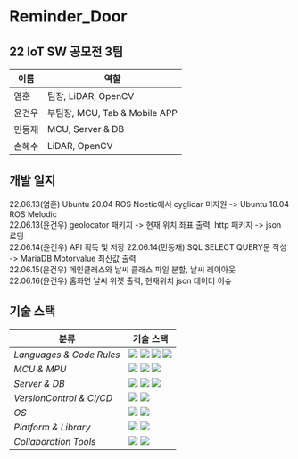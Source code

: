 # Reminder_Door

## 22 IoT SW 공모전 3팀

|이름|역할|
|---|--------|
|염훈|팀장, LiDAR, OpenCV|
|윤건우|부팀장, MCU, Tab & Mobile APP|
|민동재|MCU, Server & DB|
|손혜수|LiDAR, OpenCV|

##  개발 일지
22.06.13(염훈) Ubuntu 20.04 ROS Noetic에서 cyglidar 미지원 -> Ubuntu 18.04 ROS Melodic   
22.06.13(윤건우) geolocator 패키지 -> 현재 위치 좌표 출력, http 패키지 -> json 로딩   
22.06.14(윤건우) API 획득 및 저장
22.06.14(민동재) SQL SELECT QUERY문 작성 -> MariaDB Motorvalue 최신값 출력   
22.06.15(윤건우) 메인클래스와 날씨 클래스 파일 분할, 날씨 레이아웃   
22.06.16(윤건우) 홈화면 날씨 위젯 출력, 현재위치 json 데이터 이슈 

## 기술 스택

| <center>분류</center> |<center>기술 스택</center>|
| :-------------------- | :----------------------------------------------------------------------------------------------------------------------------------------------------------------------------------------------------------------------------------------------------------------------------------------------------------------------------------------------------------------------------------------------------------------------------------------- |
| *Languages & Code Rules*|<img src="https://img.shields.io/badge/C-A8B9CC?style=flat-square&logo=C&logoColor=white"/> <img src="https://img.shields.io/badge/C++-00599C?style=flat-square&logo=C%2B%2B&logoColor=white"/> <img src="https://img.shields.io/badge/Python-3776AB?style=flat-square&logo=Python&logoColor=white"/> <img src="https://img.shields.io/badge/Java-007396?style=flat-square&logo=Java&logoColor=white"/> |
| *MCU & MPU*| <img src="https://img.shields.io/badge/ESP32-E7352C?style=flat-square&logo=Espressif&logoColor=white"/> <img src="https://img.shields.io/badge/Raspberry Pi-A22846?style=flat-square&logo=Raspberry Pi&logoColor=white"/> <img src="https://img.shields.io/badge/Jetson Nano-76B900?style=flat-square&logo=NVIDIA&logoColor=white"/> |
| *Server & DB*|<img src="https://img.shields.io/badge/Apache-D22128?style=flat-square&logo=Apache&logoColor=white"/> <img src="https://img.shields.io/badge/PHP-777BB4?style=flat-square&logo=PHP&logoColor=white"/> <img src="https://img.shields.io/badge/MySQL-4479A1?style=flat-square&logo=MySQL&logoColor=white"/>|
| *VersionControl & CI/CD*| <img src="https://img.shields.io/badge/Git-F05032?style=flat-square&logo=Git&logoColor=white"/> <img src="https://img.shields.io/badge/GitHub-181717?style=flat-square&logo=GitHub&logoColor=white"/>|
| *OS*|<img src="https://img.shields.io/badge/Windows 10-0078D6?style=flat-square&logo=Windows&logoColor=white"/> <img src="https://img.shields.io/badge/Ubuntu 20.04-E95420?style=flat-square&logo=Ubuntu&logoColor=white"/>|
| *Platform & Library*|<img src="https://img.shields.io/badge/ROS Melodic-22314E?style=flat-square&logo=ROS&logoColor=white"/> <img src="https://img.shields.io/badge/OpenCV-5C3EE8?style=flat-square&logo=OpenCV&logoColor=white"/>|
| *Collaboration Tools*|<img src="https://img.shields.io/badge/Google Docs-4285F4?style=flat-square&logo=Google&logoColor=white"/>  <img src="https://img.shields.io/badge/Notion-000000?style=flat-square&logo=Notion&logoColor=white"/>|
